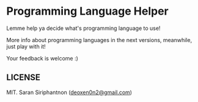 # Programming Language Helper

Lemme help ya decide what's programming language to use!

More info about programming languages in the next versions, meanwhile, just play with it!

Your feedback is welcome :)

## LICENSE

MIT. Saran Siriphantnon (deoxen0n2@gmail.com)
